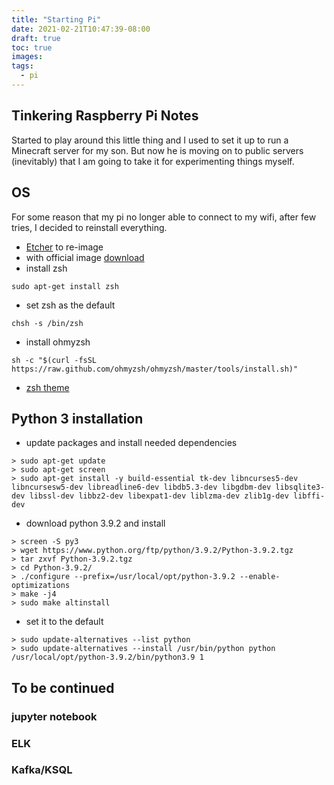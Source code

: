 ```yaml
---
title: "Starting Pi"
date: 2021-02-21T10:47:39-08:00
draft: true
toc: true
images:
tags:
  - pi
---
```

## Tinkering Raspberry Pi Notes

Started to play around this little thing and I used to set it up to run a Minecraft server for my son.  But now he is moving on to public servers (inevitably) that I am going to take it for experimenting things myself.

## OS
For some reason that my pi no longer able to connect to my wifi, after few tries, I decided to reinstall everything.
- [Etcher](https://www.balena.io/etcher/) to re-image 
- with official image [download](https://www.raspberrypi.org/documentation/installation/installing-images/)
- install zsh
```
sudo apt-get install zsh
```
- set zsh as the default
```
chsh -s /bin/zsh
```
- install ohmyzsh
```
sh -c "$(curl -fsSL https://raw.github.com/ohmyzsh/ohmyzsh/master/tools/install.sh)"
```
- [zsh theme](https://github.com/romkatv/powerlevel10k)
## Python 3 installation
- update packages and install needed dependencies
```
> sudo apt-get update
> sudo apt-get screen
> sudo apt-get install -y build-essential tk-dev libncurses5-dev libncursesw5-dev libreadline6-dev libdb5.3-dev libgdbm-dev libsqlite3-dev libssl-dev libbz2-dev libexpat1-dev liblzma-dev zlib1g-dev libffi-dev
```
- download python 3.9.2 and install
```
> screen -S py3
> wget https://www.python.org/ftp/python/3.9.2/Python-3.9.2.tgz
> tar zxvf Python-3.9.2.tgz
> cd Python-3.9.2/
> ./configure --prefix=/usr/local/opt/python-3.9.2 --enable-optimizations
> make -j4
> sudo make altinstall
```
- set it to the default
```
> sudo update-alternatives --list python
> sudo update-alternatives --install /usr/bin/python python /usr/local/opt/python-3.9.2/bin/python3.9 1
```
## To be continued
### jupyter notebook
### ELK
### Kafka/KSQL